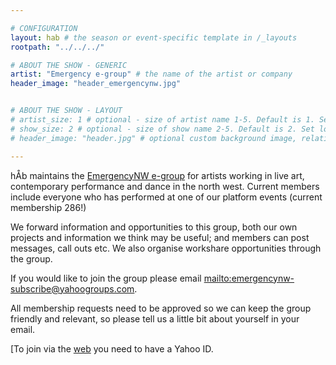 ```yaml
---

# CONFIGURATION
layout: hab # the season or event-specific template in /_layouts
rootpath: "../../../"

# ABOUT THE SHOW - GENERIC
artist: "Emergency e-group" # the name of the artist or company
header_image: "header_emergencynw.jpg"    


# ABOUT THE SHOW - LAYOUT
# artist_size: 1 # optional - size of artist name 1-5. Default is 1. Set longer names to lower values
# show_size: 2 # optional - size of show name 2-5. Default is 2. Set longer names to lower values
# header_image: "header.jpg" # optional custom background image, relative to current page

---
```


hÅb maintains the [EmergencyNW e-group](http://groups.yahoo.com/group/emergencynw/) for artists working in live art, contemporary performance and dance in the north west.  Current members include everyone who has performed at one of our platform events (current membership 286!)

We forward information and opportunities to this group, both our own projects and information we think may be useful; and members can post messages, call outs etc.  We also organise workshare opportunities through the group.

If you would like to join the group please email <mailto:emergencynw-subscribe@yahoogroups.com>.

All membership requests need to be approved so we can keep the group friendly and relevant, so please tell us a little bit about yourself in your email.    

[To join via the [web](http://groups.yahoo.com/group/emergencynw/)  you need to have a Yahoo ID.    
